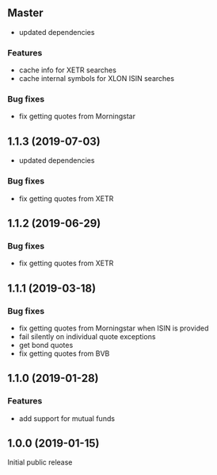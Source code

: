 ## Master
* updated dependencies

### Features
* cache info for XETR searches
* cache internal symbols for XLON ISIN searches

### Bug fixes
* fix getting quotes from Morningstar

## 1.1.3 (2019-07-03)
* updated dependencies
### Bug fixes
* fix getting quotes from XETR

## 1.1.2 (2019-06-29)
### Bug fixes
* fix getting quotes from XETR

## 1.1.1 (2019-03-18)

### Bug fixes
* fix getting quotes from Morningstar when ISIN is provided
* fail silently on individual quote exceptions
* get bond quotes
* fix getting quotes from BVB

## 1.1.0 (2019-01-28)

### Features
* add support for mutual funds


## 1.0.0 (2019-01-15)

Initial public release
